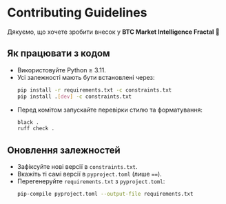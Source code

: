 # Contributing Guidelines

Дякуємо, що хочете зробити внесок у **BTC Market Intelligence Fractal** 🚀

## Як працювати з кодом
- Використовуйте Python ≥ 3.11.
- Усі залежності мають бути встановлені через:
  ```bash
  pip install -r requirements.txt -c constraints.txt
  pip install .[dev] -c constraints.txt
  ```
- Перед комітом запускайте перевірки стилю та форматування:
  ```bash
  black .
  ruff check .
  ```

## Оновлення залежностей
- Зафіксуйте нові версії в `constraints.txt`.
- Вкажіть ті самі версії в `pyproject.toml` (лише `==`).
- Перегенеруйте `requirements.txt` з `pyproject.toml`:
  ```bash
  pip-compile pyproject.toml --output-file requirements.txt
  ```

